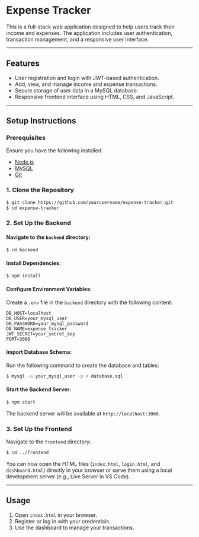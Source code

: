 # Expense Tracker

This is a full-stack web application designed to help users track their income and expenses. The application includes user authentication, transaction management, and a responsive user interface.

---

## Features

- User registration and login with JWT-based authentication.
- Add, view, and manage income and expense transactions.
- Secure storage of user data in a MySQL database.
- Responsive frontend interface using HTML, CSS, and JavaScript.

---

## Setup Instructions

### Prerequisites

Ensure you have the following installed:
- [Node.js](https://nodejs.org/)
- [MySQL](https://www.mysql.com/)
- [Git](https://git-scm.com/)

### 1. Clone the Repository

```bash
$ git clone https://github.com/yourusername/expense-tracker.git
$ cd expense-tracker
```

### 2. Set Up the Backend

#### Navigate to the `backend` directory:
```bash
$ cd backend
```

#### Install Dependencies:
```bash
$ npm install
```

#### Configure Environment Variables:
Create a `.env` file in the `backend` directory with the following content:
```env
DB_HOST=localhost
DB_USER=your_mysql_user
DB_PASSWORD=your_mysql_password
DB_NAME=expense_tracker
JWT_SECRET=your_secret_key
PORT=3000
```

#### Import Database Schema:
Run the following command to create the database and tables:
```bash
$ mysql -u your_mysql_user -p < database.sql
```

#### Start the Backend Server:
```bash
$ npm start
```
The backend server will be available at `http://localhost:3000`.

### 3. Set Up the Frontend

Navigate to the `frontend` directory:
```bash
$ cd ../frontend
```

You can now open the HTML files (`index.html`, `login.html`, and `dashboard.html`) directly in your browser or serve them using a local development server (e.g., Live Server in VS Code).

---

## Usage

1. Open `index.html` in your browser.
2. Register or log in with your credentials.
3. Use the dashboard to manage your transactions.